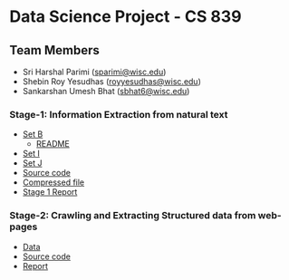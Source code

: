 # Data Science Project - CS 839
## Team Members
* Sri Harshal Parimi (sparimi@wisc.edu)
* Shebin Roy Yesudhas (royyesudhas@wisc.edu)
* Sankarshan Umesh Bhat (sbhat6@wisc.edu)
 
### Stage-1: Information Extraction from natural text
* [Set B](https://github.com/harshal95/CS839/tree/master/stage_1/set-B)
  * [README](https://github.com/harshal95/CS839/tree/master/stage_1/set-B/README.md)
* [Set I](https://github.com/harshal95/CS839/tree/master/stage_1/set-I)
* [Set J](https://github.com/harshal95/CS839/tree/master/stage_1/set-J)
* [Source code](https://github.com/harshal95/CS839/tree/master/stage_1/code)
* [Compressed file](https://github.com/harshal95/CS839/tree/master/stage_1/compressed_file.zip)
* [Stage 1 Report](https://github.com/harshal95/CS839/tree/master/stage_1/Stage1-Report.pdf)

### Stage-2: Crawling and Extracting Structured data from web-pages
* [Data](https://github.com/harshal95/CS839/tree/master/stage_2/data)
* [Source code](https://github.com/harshal95/CS839/tree/master/stage_2/code/cs839)
* [Report]()



